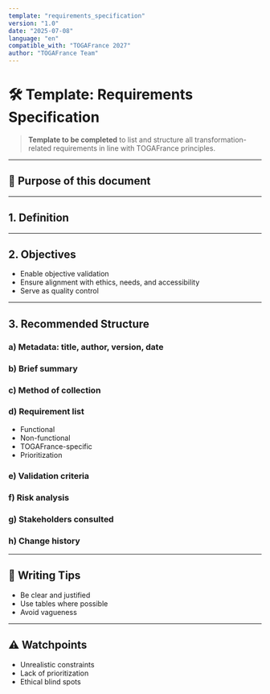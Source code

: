 ```yaml
---
template: "requirements_specification"
version: "1.0"
date: "2025-07-08"
language: "en"
compatible_with: "TOGAFrance 2027"
author: "TOGAFrance Team"
---
```


# 🛠️ Template: Requirements Specification

> **Template to be completed** to list and structure all transformation-related requirements in line with TOGAFrance principles.

---

## 🎯 Purpose of this document

<!-- Clarify what is mandatory, desirable, optional, or prohibited -->

---

## 1. Definition

<!-- Explain the role of a requirements document -->

---

## 2. Objectives

- Enable objective validation  
- Ensure alignment with ethics, needs, and accessibility  
- Serve as quality control  

---

## 3. Recommended Structure

### a) Metadata: title, author, version, date

### b) Brief summary

### c) Method of collection

### d) Requirement list

- Functional  
- Non-functional  
- TOGAFrance-specific  
- Prioritization

### e) Validation criteria

### f) Risk analysis

### g) Stakeholders consulted

### h) Change history

---

## 🧠 Writing Tips

- Be clear and justified  
- Use tables where possible  
- Avoid vagueness  

---

## ⚠️ Watchpoints

- Unrealistic constraints  
- Lack of prioritization  
- Ethical blind spots
